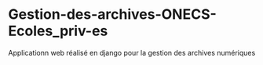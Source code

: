 # Gestion-des-archives-ONECS-Ecoles_priv-es
Applicationn web réalisé en django pour la gestion des archives numériques
